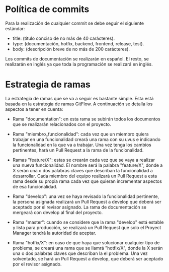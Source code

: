 # Política de commits
Para la realización de cualquier commit se debe seguir el siguiente estándar:

* title: (título conciso de no más de 40 carácteres).
* type: (documentación, hotfix, backend, frontend, release, test).
* body: (descripción breve de no más de 200 carácteres).

Los commits de documentación se realizarán en español. El resto, se realizarán en inglés ya que toda la programación se realizará en inglés.

# Estrategia de ramas
La estrategia de ramas que se va a seguir es bastante simple. Esta está basada en la estrategia de ramas GitFlow. A continuación se detalla los aspectos a tener en cuenta:

* Rama "documentation": en esta rama se subirán todos los documentos que se realizarán relacionados con el proyecto.

* Rama "miembro_funcionalidad": cada vez que un miembro quiera trabajar en una funcionalidad creará una rama con su uvus e indicando la funcionalidad en la que va a trabajar. Una vez tenga los cambios pertinentes, hará un Pull Request a la rama de la funcionalidad. 

* Ramas "feature/X": estas se crearán cada vez que se vaya a realizar una nueva funcionalidad. El nombre será la palabra "feature/X", donde a X serán una o dos palabras claves que describan la funcionalidad a desarrollar. Cada miembro del equipo realizará un Pull Request a esta rama desde su propia rama cada vez que quieran incrementar aspectos de esa funcionalidad. 

* Rama "develop": una vez se haya revisado la funcionalidad pertinente, la persona asignada realizará un Pull Request a develop que deberá ser aceptado por el revisor asignado. La rama de documentación se mergeará con develop al final del proyecto.

* Rama "master": cuando se considere que la rama "develop" está estable y lista para producción, se realizará un Pull Request que solo el Proyect Manager tendrá la autoridad de aceptar.

* Rama "hotfix/X": en caso de que haya que solucionar cualquier tipo de problema, se creará una rama que se llamrá "hotfix/X", donde la  X serán una o dos palabras claves que describan la el problema. Una vez solventado, se hará un Pull Request a develop, que deberá ser aceptado por el revisor asignado.
